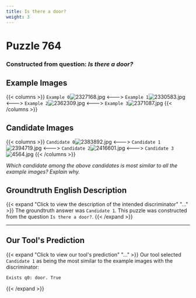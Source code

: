 ```yaml
---
title: Is there a door?
weight: 3
---
```


# Puzzle 764
### Constructed from question: _Is there a door?_


## Example Images
{{< columns >}}
`Example 0`![2327168.jpg](/gqa_images/2327168.jpg)
<--->
`Example 1`![2330583.jpg](/gqa_images/2330583.jpg)
<--->
`Example 2`![2362309.jpg](/gqa_images/2362309.jpg)
<--->
`Example 3`![2371087.jpg](/gqa_images/2371087.jpg)
{{< /columns >}}

## Candidate Images
{{< columns >}}
`Candidate 0`![2383892.jpg](/gqa_images/2383892.jpg)
<--->
`Candidate 1`![2394719.jpg](/gqa_images/2394719.jpg)
<--->
`Candidate 2`![2416601.jpg](/gqa_images/2416601.jpg)
<--->
`Candidate 3`![4564.jpg](/gqa_images/4564.jpg)
{{< /columns >}}

*Which candidate among the above candidates is most similar to all the example images? Explain why.*

## Groundtruth English Description

{{< expand "Click to view the description of the intended discriminator" "..." >}}
The groundtruth answer was `Candidate 1`. This puzzle was constructed from the question `Is there a door?`.
{{< /expand >}}

---

## Our Tool's Prediction

{{< expand "Click to view our tool's prediction" "..." >}}
Our tool selected `Candidate 1` as being the most similar to the example images with the discriminator:
```plaintext
Exists q0: door. True
```
{{< /expand >}}
